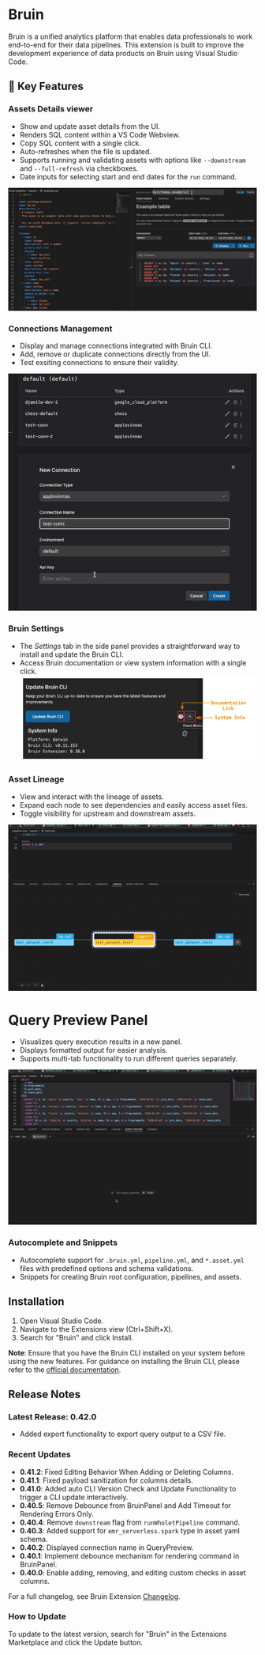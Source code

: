 # Bruin

Bruin is a unified analytics platform that enables data professionals to work end-to-end for their data pipelines. This extension is built to improve the development experience of data products on Bruin using Visual Studio Code.

## 🚀 Key Features

### Assets Details viewer
- Show and update asset details from the UI.
- Renders SQL content within a VS Code Webview.
- Copy SQL content with a single click.
- Auto-refreshes when the file is updated.
- Supports running and validating assets with options like `--downstream` and `--full-refresh` via checkboxes.
- Date inputs for selecting start and end dates for the `run` command.


![GIF of Asset Details Panel](https://github.com/bruin-data/bruin-vscode/blob/main/screenshots/asset-details-tab-new.gif?raw=true)

### Connections Management
- Display and manage connections integrated with Bruin CLI.
- Add, remove or duplicate connections directly from the UI.
- Test exsiting connections to ensure their validity.

![GIF of Connection Manager](https://github.com/bruin-data/bruin-vscode/blob/main/screenshots/manage-connections.gif?raw=true)

### Bruin Settings
- The *Settings* tab in the side panel provides a straightforward way to install and update the Bruin CLI.
- Access Bruin documentation or view system information with a single click.
![Screenshot of Settings Tab](https://github.com/bruin-data/bruin-vscode/blob/main/screenshots/bruin-settings.png?raw=true)

### Asset Lineage
- View and interact with the lineage of assets.
- Expand each node to see dependencies and easily access asset files.
- Toggle visibility for upstream and downstream assets.

![GIF of Lineage Panel](https://github.com/bruin-data/bruin-vscode/blob/main/screenshots/lineage-panel-with-options.gif?raw=true)

# Query Preview Panel
- Visualizes query execution results in a new panel.
- Displays formatted output for easier analysis.
- Supports multi-tab functionality to run different queries separately.

![GIF of Lineage Panel](https://github.com/bruin-data/bruin-vscode/blob/main/screenshots/query-preview-options.gif?raw=true)

### Autocomplete and Snippets
- Autocomplete support for `.bruin.yml`, `pipeline.yml`, and `*.asset.yml` files with predefined options and schema validations.
- Snippets for creating Bruin root configuration, pipelines, and assets.

## Installation

1. Open Visual Studio Code.
2. Navigate to the Extensions view (Ctrl+Shift+X).
3. Search for "Bruin" and click Install.

**Note**: Ensure that you have the Bruin CLI installed on your system before using the new features. For guidance on installing the Bruin CLI, please refer to the [official documentation](https://github.com/bruin-data/bruin).


## Release Notes
### Latest Release: 0.42.0
- Added export functionality to export query output to a CSV file.

### Recent Updates
- **0.41.2**: Fixed Editing Behavior When Adding or Deleting Columns.
- **0.41.1**: Fixed payload sanitization for columns details.
- **0.41.0**: Added auto CLI Version Check and Update Functionality to trigger a CLI update interactively.
- **0.40.5**: Remove Debounce from BruinPanel and Add Timeout for Rendering Errors Only.
- **0.40.4**: Remove `downstream` flag from `runWholetPipeline` command.
- **0.40.3**: Added support for `emr_serverless.spark` type in asset yaml schema.
- **0.40.2**: Displayed connection name in QueryPreview.
- **0.40.1**: Implement debounce mechanism for rendering command in BruinPanel.
- **0.40.0**: Enable adding, removing, and editing custom checks in asset columns.

For a full changelog, see Bruin Extension [Changelog](https://marketplace.visualstudio.com/items/bruin.bruin/changelog).


### How to Update

To update to the latest version, search for "Bruin" in the Extensions Marketplace and click the Update button.
